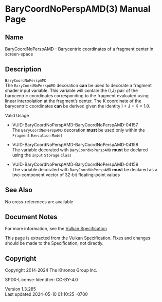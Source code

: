 # BaryCoordNoPerspAMD(3) Manual Page

## Name

BaryCoordNoPerspAMD - Barycentric coordinates of a fragment center in
screen-space



## <a href="#_description" class="anchor"></a>Description

`BaryCoordNoPerspAMD`  
The `BaryCoordNoPerspAMD` decoration **can** be used to decorate a
fragment shader input variable. This variable will contain the (I,J)
pair of the barycentric coordinates corresponding to the fragment
evaluated using linear interpolation at the fragment’s center. The K
coordinate of the barycentric coordinates **can** be derived given the
identity I + J + K = 1.0.

Valid Usage

- <a href="#VUID-BaryCoordNoPerspAMD-BaryCoordNoPerspAMD-04157"
  id="VUID-BaryCoordNoPerspAMD-BaryCoordNoPerspAMD-04157"></a>
  VUID-BaryCoordNoPerspAMD-BaryCoordNoPerspAMD-04157  
  The `BaryCoordNoPerspAMD` decoration **must** be used only within the
  `Fragment` `Execution` `Model`

- <a href="#VUID-BaryCoordNoPerspAMD-BaryCoordNoPerspAMD-04158"
  id="VUID-BaryCoordNoPerspAMD-BaryCoordNoPerspAMD-04158"></a>
  VUID-BaryCoordNoPerspAMD-BaryCoordNoPerspAMD-04158  
  The variable decorated with `BaryCoordNoPerspAMD` **must** be declared
  using the `Input` `Storage` `Class`

- <a href="#VUID-BaryCoordNoPerspAMD-BaryCoordNoPerspAMD-04159"
  id="VUID-BaryCoordNoPerspAMD-BaryCoordNoPerspAMD-04159"></a>
  VUID-BaryCoordNoPerspAMD-BaryCoordNoPerspAMD-04159  
  The variable decorated with `BaryCoordNoPerspAMD` **must** be declared
  as a two-component vector of 32-bit floating-point values

## <a href="#_see_also" class="anchor"></a>See Also

No cross-references are available

## <a href="#_document_notes" class="anchor"></a>Document Notes

For more information, see the <a
href="https://registry.khronos.org/vulkan/specs/1.3-extensions/html/vkspec.html#BaryCoordNoPerspAMD"
target="_blank" rel="noopener">Vulkan Specification</a>

This page is extracted from the Vulkan Specification. Fixes and changes
should be made to the Specification, not directly.

## <a href="#_copyright" class="anchor"></a>Copyright

Copyright 2014-2024 The Khronos Group Inc.

SPDX-License-Identifier: CC-BY-4.0

Version 1.3.285  
Last updated 2024-05-10 01:10:25 -0700
